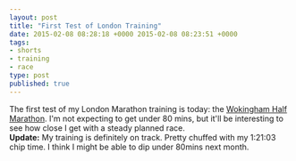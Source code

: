 ```yaml
---
layout: post
title: "First Test of London Training"
date: 2015-02-08 08:28:18 +0000 2015-02-08 08:23:51 +0000
tags:
- shorts
- training
- race
type: post
published: true
---
```

The first test of my London Marathon training is today: the [Wokingham Half Marathon](http://www.wokinghamhalfmarathon.co.uk/). I'm not expecting to get under 80 mins, but it'll be interesting to see how close I get with a steady planned race.
<br>
**Update:** My training is definitely on track. Pretty chuffed with my 1:21:03 chip time. I think I might be able to dip under 80mins next month.

